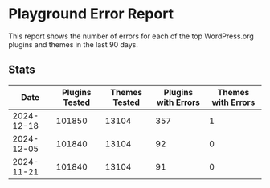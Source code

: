 # Playground Error Report
This report shows the number of errors for each of the top WordPress.org plugins and themes in the last 90 days.

## Stats
| Date | Plugins Tested | Themes Tested | Plugins with Errors | Themes with Errors |
|------|----------------|---------------|-------------------|-------------------|
| 2024-12-18 | 101850 | 13104 | 357 | 1 |
| 2024-12-05 | 101840 | 13104 | 92 | 0 |
| 2024-11-21 | 101840 | 13104 | 91 | 0 |
